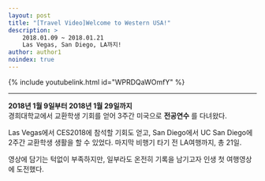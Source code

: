 ```yaml
---
layout: post
title: "[Travel Video]Welcome to Western USA!"
description: >
    2018.01.09 ~ 2018.01.21  
    Las Vegas, San Diego, LA까지!
author: author1
noindex: true
---
```


{% include youtubelink.html id="WPRDQaWOmfY" %}

***

__2018년 1월 9일부터 2018년 1월 29일까지__  
경희대학교에서 교환학생 기회를 얻어 3주간 미국으로 __전공연수__ 를 다녀왔다.

Las Vegas에서 CES2018에 참석할 기회도 얻고, San Diego에서 UC San Diego에 2주간 교환학생 생활을 할 수 있었다. 마지막 비행기 타기 전 LA여행까지, 총 21일.

영상에 담기는 턱없이 부족하지만, 일부라도 온전히 기록을 남기고자 인생 첫 여행영상에 도전했다.